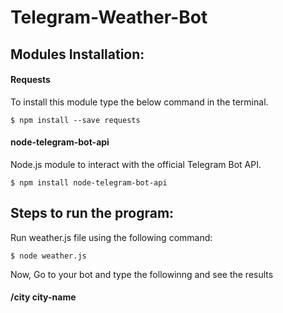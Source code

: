 # Telegram-Weather-Bot

## Modules Installation:

#### Requests 
To install this module type the below command in the terminal.
~~~
$ npm install --save requests
~~~
#### node-telegram-bot-api
Node.js module to interact with the official Telegram Bot API.
~~~
$ npm install node-telegram-bot-api
~~~

## Steps to run the program: 
Run weather.js file using the following command:
~~~
$ node weather.js
~~~
Now, Go to your bot and type the followinng and see the results
#### /city city-name